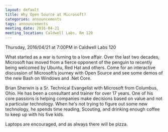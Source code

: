 ```yaml
---
layout: default
title: Why Open Source at Microsoft?
categories: announcements
tags: announcements
meeting_date: 2016-04-21
meeting_location: Caldwell Labs, Rm 120
---
```


<!-- INSERT TEXT HERE -->
Thursday, 2016/04/21 at 7:00PM in Caldwell Labs 120

What started as a war is turning to a love affair. Over the last two decades, Microsoft has moved from a fierce opponent of the penguin to recently being welcomed by Ubuntu, Red Hat and others. Come for an interactive discussion of Microsoft’s journey with Open Source and see some demos of the new Bash on Windows and .Net Core.

Brian Sherwin is a Sr. Technical Evangelist with Microsoft from Columbus, Ohio. He has been a consultant and trainer for over 17 years. One of his core passions is helping companies make decisions based on value and not a particular technology. When he's not trying to figure out some new technology, he spends time reading, Scouting, and drinking enough coffee to keep up with his five kids.

Laptops are encouraged, and as always there will be pizza.
<!-- DO NOT REMOVE -->
<!-- generated by _helpers/newPost.rb -->
